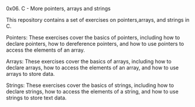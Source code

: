 0x06. C - More pointers, arrays and strings

This repository contains a set of exercises on pointers,arrays, and strings in C.

Pointers: These exercises cover the basics of pointers, including how to declare pointers, how to dereference pointers, and how to use pointers to access the elements of an array.

Arrays: These exercises cover the basics of arrays, including how to declare arrays, how to access the elements of an array, and how to use arrays to store data.

Strings: These exercises cover the basics of strings, including how to declare strings, how to access the elements of a string, and how to use strings to store text data.
